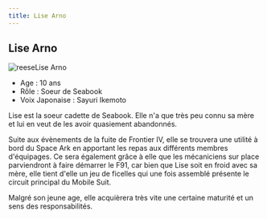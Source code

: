 ```yaml
---
title: Lise Arno
---
```


Lise Arno
---------

![reese](/images/stories/saga/F91/persos/civils/reese.jpg)Lise Arno  
- Age : 10 ans  
- Rôle : Soeur de Seabook  
- Voix Japonaise : Sayuri Ikemoto


Lise est la soeur cadette de Seabook. Elle n'a que très peu connu sa mère et lui en veut de les avoir quasiement abandonnés.


Suite aux évènements de la fuite de Frontier IV, elle se trouvera une utilité à bord du Space Ark en apportant les repas aux différents membres d'équipages. Ce sera également grâce à elle que les mécaniciens sur place parviendront à faire démarrer le F91, car bien que Lise soit en froid avec sa mère, elle tient d'elle un jeu de ficelles qui une fois assemblé présente le circuit principal du Mobile Suit.


Malgré son jeune age, elle acquièrera très vite une certaine maturité et un sens des responsabilités.

